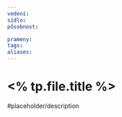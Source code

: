 ```yaml
---
vedení: 
sídlo: 
působnost: 

prameny: 
tags: 
aliases:
---
```

# <% tp.file.title %>

#placeholder/description
